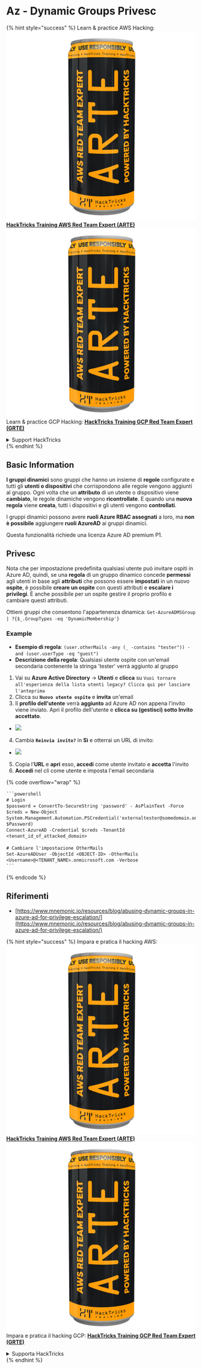 # Az - Dynamic Groups Privesc

{% hint style="success" %}
Learn & practice AWS Hacking:<img src="../../../.gitbook/assets/image (1) (1) (1).png" alt="" data-size="line">[**HackTricks Training AWS Red Team Expert (ARTE)**](https://training.hacktricks.xyz/courses/arte)<img src="../../../.gitbook/assets/image (1) (1) (1).png" alt="" data-size="line">\
Learn & practice GCP Hacking: <img src="../../../.gitbook/assets/image (2).png" alt="" data-size="line">[**HackTricks Training GCP Red Team Expert (GRTE)**<img src="../../../.gitbook/assets/image (2).png" alt="" data-size="line">](https://training.hacktricks.xyz/courses/grte)

<details>

<summary>Support HackTricks</summary>

* Check the [**subscription plans**](https://github.com/sponsors/carlospolop)!
* **Join the** 💬 [**Discord group**](https://discord.gg/hRep4RUj7f) or the [**telegram group**](https://t.me/peass) or **follow** us on **Twitter** 🐦 [**@hacktricks\_live**](https://twitter.com/hacktricks_live)**.**
* **Share hacking tricks by submitting PRs to the** [**HackTricks**](https://github.com/carlospolop/hacktricks) and [**HackTricks Cloud**](https://github.com/carlospolop/hacktricks-cloud) github repos.

</details>
{% endhint %}

## Basic Information

**I gruppi dinamici** sono gruppi che hanno un insieme di **regole** configurate e tutti gli **utenti o dispositivi** che corrispondono alle regole vengono aggiunti al gruppo. Ogni volta che un **attributo** di un utente o dispositivo viene **cambiato**, le regole dinamiche vengono **ricontrollate**. E quando una **nuova regola** viene **creata**, tutti i dispositivi e gli utenti vengono **controllati**.

I gruppi dinamici possono avere **ruoli Azure RBAC assegnati** a loro, ma **non è possibile** aggiungere **ruoli AzureAD** ai gruppi dinamici.

Questa funzionalità richiede una licenza Azure AD premium P1.

## Privesc

Nota che per impostazione predefinita qualsiasi utente può invitare ospiti in Azure AD, quindi, se una **regola** di un gruppo dinamico concede **permessi** agli utenti in base agli **attributi** che possono essere **impostati** in un nuovo **ospite**, è possibile **creare un ospite** con questi attributi e **escalare i privilegi**. È anche possibile per un ospite gestire il proprio profilo e cambiare questi attributi.

Ottieni gruppi che consentono l'appartenenza dinamica: `Get-AzureADMSGroup | ?{$_.GroupTypes -eq 'DynamicMembership'}`

### Example

* **Esempio di regola**: `(user.otherMails -any (_ -contains "tester")) -and (user.userType -eq "guest")`
* **Descrizione della regola**: Qualsiasi utente ospite con un'email secondaria contenente la stringa 'tester' verrà aggiunto al gruppo

1. Vai su **Azure Active Directory** -> **Utenti** e **clicca** su `Vuoi tornare all'esperienza della lista utenti legacy? Clicca qui per lasciare l'anteprima`
2. Clicca su **`Nuovo utente ospite`** e **invita** un'email
3. Il **profilo dell'utente** verrà **aggiunto** ad Azure AD non appena l'invito viene inviato. Apri il profilo dell'utente e **clicca su (gestisci) sotto Invito accettato**.
* ![](<../../../.gitbook/assets/image (281).png>)
4. Cambia **`Reinvia invito?`** in **Sì** e otterrai un URL di invito:
* ![](<../../../.gitbook/assets/image (205).png>)
5. Copia l'**URL** e **apri** esso, **accedi** come utente invitato e **accetta** l'invito
6. **Accedi** nel cli come utente e imposta l'email secondaria

{% code overflow="wrap" %}
````
```powershell
# Login
$password = ConvertTo-SecureString 'password' - AsPlainText -Force
$creds = New-Object
System.Management.Automation.PSCredential('externaltester@somedomain.onmicrosoft.com', $Password)
Connect-AzureAD -Credential $creds -TenantId <tenant_id_of_attacked_domain>

# Cambiare l'impostazione OtherMails
Set-AzureADUser -ObjectId <OBJECT-ID> -OtherMails <Username>@<TENANT_NAME>.onmicrosoft.com -Verbose
```
````
{% endcode %}

## Riferimenti

* [https://www.mnemonic.io/resources/blog/abusing-dynamic-groups-in-azure-ad-for-privilege-escalation/](https://www.mnemonic.io/resources/blog/abusing-dynamic-groups-in-azure-ad-for-privilege-escalation/)

{% hint style="success" %}
Impara e pratica il hacking AWS:<img src="../../../.gitbook/assets/image (1) (1) (1).png" alt="" data-size="line">[**HackTricks Training AWS Red Team Expert (ARTE)**](https://training.hacktricks.xyz/courses/arte)<img src="../../../.gitbook/assets/image (1) (1) (1).png" alt="" data-size="line">\
Impara e pratica il hacking GCP: <img src="../../../.gitbook/assets/image (2).png" alt="" data-size="line">[**HackTricks Training GCP Red Team Expert (GRTE)**<img src="../../../.gitbook/assets/image (2).png" alt="" data-size="line">](https://training.hacktricks.xyz/courses/grte)

<details>

<summary>Supporta HackTricks</summary>

* Controlla i [**piani di abbonamento**](https://github.com/sponsors/carlospolop)!
* **Unisciti al** 💬 [**gruppo Discord**](https://discord.gg/hRep4RUj7f) o al [**gruppo telegram**](https://t.me/peass) o **seguici** su **Twitter** 🐦 [**@hacktricks\_live**](https://twitter.com/hacktricks_live)**.**
* **Condividi trucchi di hacking inviando PR ai** [**HackTricks**](https://github.com/carlospolop/hacktricks) e [**HackTricks Cloud**](https://github.com/carlospolop/hacktricks-cloud) repos di github.

</details>
{% endhint %}
